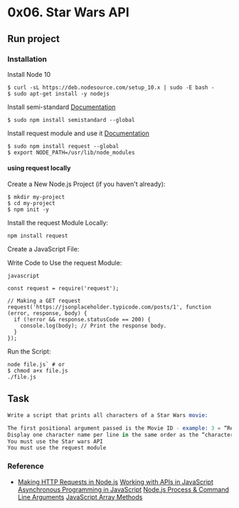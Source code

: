 # 0x06. Star Wars API

## Run project
### Installation
Install Node 10
```
$ curl -sL https://deb.nodesource.com/setup_10.x | sudo -E bash -
$ sudo apt-get install -y nodejs
```
Install semi-standard
[Documentation](https://github.com/standard/semistandard)

`$ sudo npm install semistandard --global`

Install request module and use it
[Documentation](https://github.com/request/request)
```
$ sudo npm install request --global
$ export NODE_PATH=/usr/lib/node_modules
```

#### using request locally

Create a New Node.js Project (if you haven't already):
```
$ mkdir my-project
$ cd my-project
$ npm init -y
```
Install the request Module Locally:

`npm install request`

Create a JavaScript File:

Write Code to Use the request Module:

`javascript`
```
const request = require('request');

// Making a GET request
request('https://jsonplaceholder.typicode.com/posts/1', function (error, response, body) {
  if (!error && response.statusCode == 200) {
    console.log(body); // Print the response body.
  }
});
```
Run the Script:
 ```
 node file.js` # or 
 $ chmod a+x file.js
 ./file.js
 ```
## Task
```s
Write a script that prints all characters of a Star Wars movie:

The first positional argument passed is the Movie ID - example: 3 = “Return of the Jedi”
Display one character name per line in the same order as the “characters” list in the /films/ endpoint
You must use the Star wars API
You must use the request module
```

### Reference
- [Making HTTP Requests in Node.js](https://www.geeksforgeeks.org/node-js-request-module/)
[Working with APIs in JavaScript](https://developer.mozilla.org/en-US/docs/Learn/JavaScript/Client-side_web_APIs/Introduction)
[Asynchronous Programming in JavaScript](https://developer.mozilla.org/en-US/docs/Learn/JavaScript/Asynchronous)
[Node.js Process & Command Line Arguments](https://nodejs.org/en/knowledge/command-line/how-to-parse-command-line-arguments/)
[JavaScript Array Methods](https://developer.mozilla.org/en-US/docs/Web/JavaScript/Reference/Global_Objects/Array)
